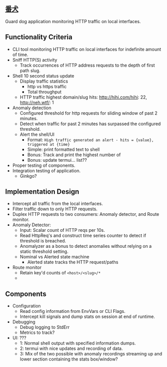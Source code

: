 [番犬](https://jisho.org/word/%E7%95%AA%E7%8A%AC)
------

Guard dog application monitoring HTTP traffic on local interfaces.

## Functionality Criteria

* CLI tool monitoring HTTP traffic on local interfaces for indefinite amount of time.
* Sniff HTTP(S) activity
    * Track occurrences of HTTP address requests to the depth of first path slug.
* Shell 10 second status update
    * Display traffic statistics
        * http vs https traffic
        * Total throughput
    * HTTP traffic highest domain/slug hits: http://hihi.com/hihi: 22, http://neh.wtf/: 1
* Anomaly detection
    * Configured threshold for http requests for sliding window of past 2 minutes.
    * Detect when traffic for past 2 minutes has surpassed the configured threshold.
    * Alert the shell/UI 
        * Format: `High traffic generated an alert - hits = {value}, triggered at {time}`
        * Simple: print formatted text to shell
        * Bonus: Track and print the highest number of 
        * Bonus: update termui... list??
* Proper testing of components.
* Integration testing of application.
    * Ginkgo?

## Implementation Design

* Intercept all traffic from the local interfaces.
* Filter traffic down to only HTTP requests.
* Duplex HTTP requests to two consumers: Anomaly detector, and Route monitor.
* Anomaly Detector:
    * Input: Scalar count of HTTP reqs per 10s.
    * Read HttpReq's and construct time series counter to detect if threshold is breached.
    * Anomalyzer as a bonus to detect anomalies without relying on a static threshold setting.
    * Nominal vs Alerted state machine
        * Alerted state tracks the HTTP request/paths
* Route monitor
    * Retain key'd counts of `<host>/<slug>/*`
    * 

## Components

* Configuration 
    * Read config information from EnvVars or CLI Flags.
    * Intercept kill signals and dump stats on session at end of runtime.
* Debugging
    * Debug logging to StdErr
    * Metrics to track?
* UI: ???
    * 1: Normal shell output with specified information dumps.
    * 2: termui with nice updates and recording of data.
    * 3: Mix of the two possible with anomaly recordings streaming up and lower section containing the stats box/window?


